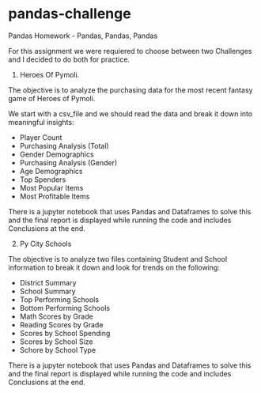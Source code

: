 # pandas-challenge
Pandas Homework - Pandas, Pandas, Pandas

For this assignment we were requiered to choose between two Challenges and I decided to do both for practice. 

1. Heroes Of Pymoli. 

The objective is to analyze the purchasing data for the most recent fantasy game of Heroes of Pymoli. 

We start with a csv_file and we should read the data and break it down into meaningful insights:
- Player Count
- Purchasing Analysis (Total)
- Gender Demographics
- Purchasing Analysis (Gender)
- Age Demographics
- Top Spenders
- Most Popular Items
- Most Profitable Items

There is a jupyter notebook that uses Pandas and Dataframes to solve this and the final report is displayed while running the code and includes Conclusions at the end. 

2. Py City Schools

The objective is to analyze two files containing Student and School information to break it down and look for trends on the following:
- District Summary
- School Summary
- Top Performing Schools
- Bottom Performing Schools
- Math Scores by Grade
- Reading Scores by Grade
- Scores by School Spending
- Scores by School Size
- Schore by School Type

There is a jupyter notebook that uses Pandas and Dataframes to solve this and the final report is displayed while running the code and includes Conclusions at the end. 
